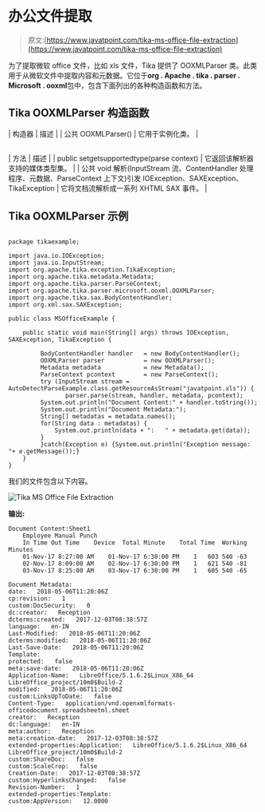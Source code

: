 # 办公文件提取

> 原文:[https://www.javatpoint.com/tika-ms-office-file-extraction](https://www.javatpoint.com/tika-ms-office-file-extraction)

为了提取微软 office 文件，比如 xls 文件，Tika 提供了 OOXMLParser 类。此类用于从微软文件中提取内容和元数据。它位于**org . Apache . tika . parser . Microsoft . ooxml**包中，包含下面列出的各种构造函数和方法。

## Tika OOXMLParser 构造函数

| 构造器 | 描述 |
| 公共 OOXMLParser() | 它用于实例化类。 |

## 

| 方法 | 描述 |
| public set<mediatype>getsupportedtype(parse context)</mediatype> | 它返回该解析器支持的媒体类型集。 |
| 公共 void 解析(InputStream 流、ContentHandler 处理程序、元数据、ParseContext 上下文)引发 IOException、SAXException、TikaException | 它将文档流解析成一系列 XHTML SAX 事件。 |

## Tika OOXMLParser 示例

```

package tikaexample;

import java.io.IOException;
import java.io.InputStream;
import org.apache.tika.exception.TikaException;
import org.apache.tika.metadata.Metadata;
import org.apache.tika.parser.ParseContext;
import org.apache.tika.parser.microsoft.ooxml.OOXMLParser;
import org.apache.tika.sax.BodyContentHandler;
import org.xml.sax.SAXException;

public class MSOfficeExample {

	public static void main(String[] args) throws IOException, SAXException, TikaException {

		 BodyContentHandler handler   = new BodyContentHandler();
		 OOXMLParser parser           = new OOXMLParser();
		 Metadata metadata            = new Metadata();
		 ParseContext pcontext        = new ParseContext();
		 try (InputStream stream = AutoDetectParseExample.class.getResourceAsStream("javatpoint.xls")) {
		        parser.parse(stream, handler, metadata, pcontext);
	     System.out.println("Document Content:" + handler.toString());
	     System.out.println("Document Metadata:");
	     String[] metadatas = metadata.names(); 
	     for(String data : metadatas) {
	         System.out.println(data + ":   " + metadata.get(data));  
	     }
		 }catch(Exception e) {System.out.println("Exception message: "+ e.getMessage());}		
	}
}

```

我们的文件包含以下内容。

![Tika MS Office File Extraction](../Images/e32dd6c916c64d3ed51bbf36b1b3c506.png)

**输出:**

```
Document Content:Sheet1
	Employee Manual Punch
	In Time	Out Time	Device	Total Minute	Total Time	Working Minutes
	01-Nov-17 8:27:00 AM	01-Nov-17 6:30:00 PM	1	603	540	-63
	02-Nov-17 8:09:00 AM	02-Nov-17 6:30:00 PM	1	621	540	-81
	03-Nov-17 8:25:00 AM	03-Nov-17 6:30:00 PM	1	605	540	-65

Document Metadata:
date:   2018-05-06T11:20:06Z
cp:revision:   1
custom:DocSecurity:   0
dc:creator:   Reception
dcterms:created:   2017-12-03T08:38:57Z
language:   en-IN
Last-Modified:   2018-05-06T11:20:06Z
dcterms:modified:   2018-05-06T11:20:06Z
Last-Save-Date:   2018-05-06T11:20:06Z
Template:   
protected:   false
meta:save-date:   2018-05-06T11:20:06Z
Application-Name:   LibreOffice/5.1.6.2$Linux_X86_64 LibreOffice_project/10m0$Build-2
modified:   2018-05-06T11:20:06Z
custom:LinksUpToDate:   false
Content-Type:   application/vnd.openxmlformats-officedocument.spreadsheetml.sheet
creator:   Reception
dc:language:   en-IN
meta:author:   Reception
meta:creation-date:   2017-12-03T08:38:57Z
extended-properties:Application:   LibreOffice/5.1.6.2$Linux_X86_64 LibreOffice_project/10m0$Build-2
custom:ShareDoc:   false
custom:ScaleCrop:   false
Creation-Date:   2017-12-03T08:38:57Z
custom:HyperlinksChanged:   false
Revision-Number:   1
extended-properties:Template:   
custom:AppVersion:   12.0000

```